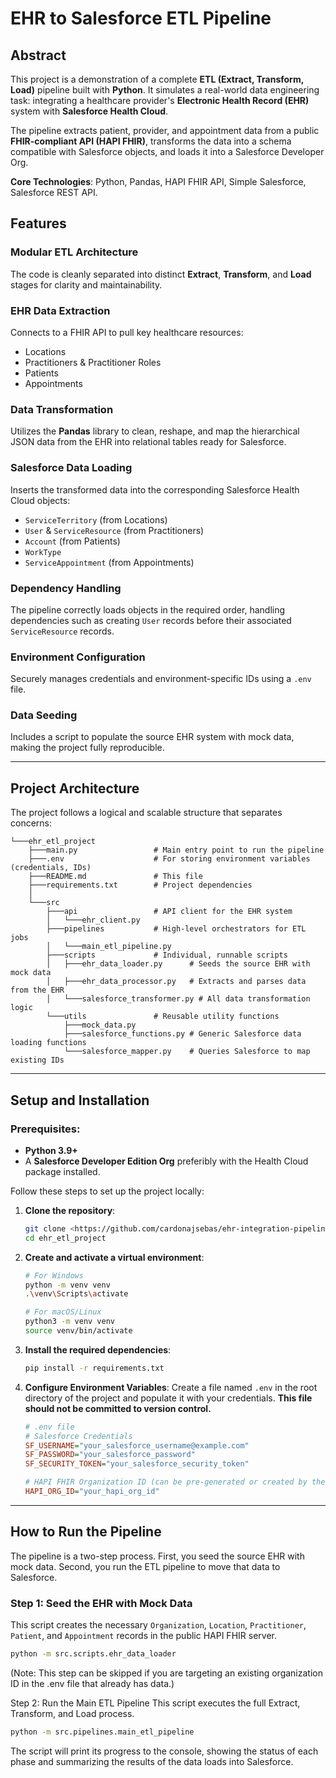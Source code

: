 # EHR to Salesforce ETL Pipeline

## Abstract
This project is a demonstration of a complete **ETL (Extract, Transform, Load)** pipeline built with **Python**. It simulates a real-world data engineering task: integrating a healthcare provider's **Electronic Health Record (EHR)** system with **Salesforce Health Cloud**.

The pipeline extracts patient, provider, and appointment data from a public **FHIR-compliant API (HAPI FHIR)**, transforms the data into a schema compatible with Salesforce objects, and loads it into a Salesforce Developer Org.

**Core Technologies**: Python, Pandas, HAPI FHIR API, Simple Salesforce, Salesforce REST API.

## Features

### Modular ETL Architecture
The code is cleanly separated into distinct **Extract**, **Transform**, and **Load** stages for clarity and maintainability.

### EHR Data Extraction
Connects to a FHIR API to pull key healthcare resources:
* Locations
* Practitioners & Practitioner Roles
* Patients
* Appointments

### Data Transformation
Utilizes the **Pandas** library to clean, reshape, and map the hierarchical JSON data from the EHR into relational tables ready for Salesforce.

### Salesforce Data Loading
Inserts the transformed data into the corresponding Salesforce Health Cloud objects:
* `ServiceTerritory` (from Locations)
* `User` & `ServiceResource` (from Practitioners)
* `Account` (from Patients)
* `WorkType`
* `ServiceAppointment` (from Appointments)

### Dependency Handling
The pipeline correctly loads objects in the required order, handling dependencies such as creating `User` records before their associated `ServiceResource` records.

### Environment Configuration
Securely manages credentials and environment-specific IDs using a `.env` file.

### Data Seeding
Includes a script to populate the source EHR system with mock data, making the project fully reproducible.

---
## Project Architecture
The project follows a logical and scalable structure that separates concerns:

    └───ehr_etl_project
        ├───main.py                 # Main entry point to run the pipeline
        ├───.env                    # For storing environment variables (credentials, IDs)
        ├───README.md               # This file
        ├───requirements.txt        # Project dependencies
        │
        └───src
            ├───api                 # API client for the EHR system
            │   └───ehr_client.py
            ├───pipelines           # High-level orchestrators for ETL jobs
            │   └───main_etl_pipeline.py
            ├───scripts             # Individual, runnable scripts
            │   ├───ehr_data_loader.py      # Seeds the source EHR with mock data
            │   ├───ehr_data_processor.py   # Extracts and parses data from the EHR
            │   └───salesforce_transformer.py # All data transformation logic
            └───utils               # Reusable utility functions
                ├───mock_data.py
                ├───salesforce_functions.py # Generic Salesforce data loading functions
                └───salesforce_mapper.py    # Queries Salesforce to map existing IDs

---

## Setup and Installation

### Prerequisites:
* **Python 3.9+**
* A **Salesforce Developer Edition Org** preferibly with the Health Cloud package installed.

Follow these steps to set up the project locally:

1.  **Clone the repository**:
    ```bash
    git clone <https://github.com/cardonajsebas/ehr-integration-pipeline>
    cd ehr_etl_project
    ```

2.  **Create and activate a virtual environment**:
    ```bash
    # For Windows
    python -m venv venv
    .\venv\Scripts\activate

    # For macOS/Linux
    python3 -m venv venv
    source venv/bin/activate
    ```

3.  **Install the required dependencies**:
    ```bash
    pip install -r requirements.txt
    ```

4.  **Configure Environment Variables**:
    Create a file named `.env` in the root directory of the project and populate it with your credentials. **This file should not be committed to version control.**

    ```ini
    # .env file
    # Salesforce Credentials
    SF_USERNAME="your_salesforce_username@example.com"
    SF_PASSWORD="your_salesforce_password"
    SF_SECURITY_TOKEN="your_salesforce_security_token"

    # HAPI FHIR Organization ID (can be pre-generated or created by the loader script)
    HAPI_ORG_ID="your_hapi_org_id"
    ```
---

## How to Run the Pipeline
The pipeline is a two-step process. First, you seed the source EHR with mock data. Second, you run the ETL pipeline to move that data to Salesforce.

### Step 1: Seed the EHR with Mock Data
This script creates the necessary `Organization`, `Location`, `Practitioner`, `Patient`, and `Appointment` records in the public HAPI FHIR server.

```bash
python -m src.scripts.ehr_data_loader
```
(Note: This step can be skipped if you are targeting an existing organization ID in the .env file that already has data.)

Step 2: Run the Main ETL Pipeline
This script executes the full Extract, Transform, and Load process.
```bash
python -m src.pipelines.main_etl_pipeline
```

The script will print its progress to the console, showing the status of each phase and summarizing the results of the data loads into Salesforce.